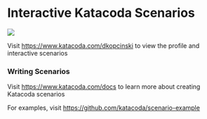 # Interactive Katacoda Scenarios

[![](http://shields.katacoda.com/katacoda/dkopcinski/count.svg)](https://www.katacoda.com/dkopcinski "Get your profile on Katacoda.com")

Visit https://www.katacoda.com/dkopcinski to view the profile and interactive scenarios

### Writing Scenarios
Visit https://www.katacoda.com/docs to learn more about creating Katacoda scenarios

For examples, visit https://github.com/katacoda/scenario-example
